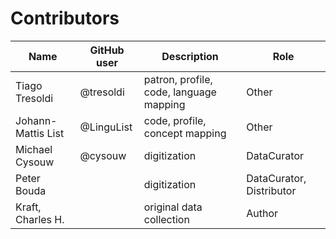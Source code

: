 # Contributors

Name | GitHub user | Description |Role
--- | --- | --- | ---
Tiago Tresoldi | @tresoldi | patron, profile, code, language mapping | Other
Johann-Mattis List | @LinguList | code, profile, concept mapping | Other
Michael Cysouw | @cysouw | digitization | DataCurator
Peter Bouda | | digitization | DataCurator, Distributor
Kraft, Charles H. | | original data collection | Author
